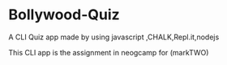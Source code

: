 # Bollywood-Quiz
A CLI Quiz app made by using javascript ,CHALK,Repl.it,nodejs

This CLI app is the assignment in neogcamp for (markTWO)
